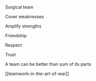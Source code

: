 ---
---

Surgical team 

Cover weaknesses 

Amplify strengths

Friendship 

Respect 

Trust 

A team can be better than sum of its parts

[[teamwork-in-the-art-of-war]]